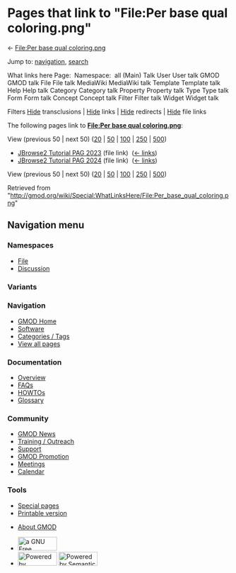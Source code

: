 <div id="mw-page-base" class="noprint">

</div>

<div id="mw-head-base" class="noprint">

</div>

<div id="content" class="mw-body" role="main">

<span id="top"></span>

<div id="mw-js-message" style="display:none;">

</div>



# <span dir="auto">Pages that link to "File:Per base qual coloring.png"</span>

<div id="bodyContent">

<div id="contentSub">

← [File:Per base qual
coloring.png](/wiki/File:Per_base_qual_coloring.png "File:Per base qual coloring.png")

</div>

<div id="jump-to-nav" class="mw-jump">

Jump to: [navigation](#mw-navigation), [search](#p-search)

</div>

<div id="mw-content-text">

What links here Page:  Namespace:  all (Main) Talk User User talk GMOD
GMOD talk File File talk MediaWiki MediaWiki talk Template Template talk
Help Help talk Category Category talk Property Property talk Type Type
talk Form Form talk Concept Concept talk Filter Filter talk Widget
Widget talk

Filters
[Hide](/mediawiki/index.php?title=Special:WhatLinksHere/File:Per_base_qual_coloring.png&hidetrans=1 "Special:WhatLinksHere/File:Per base qual coloring.png")
transclusions \|
[Hide](/mediawiki/index.php?title=Special:WhatLinksHere/File:Per_base_qual_coloring.png&hidelinks=1 "Special:WhatLinksHere/File:Per base qual coloring.png")
links \|
[Hide](/mediawiki/index.php?title=Special:WhatLinksHere/File:Per_base_qual_coloring.png&hideredirs=1 "Special:WhatLinksHere/File:Per base qual coloring.png")
redirects \|
[Hide](/mediawiki/index.php?title=Special:WhatLinksHere/File:Per_base_qual_coloring.png&hideimages=1 "Special:WhatLinksHere/File:Per base qual coloring.png")
file links

The following pages link to **[File:Per base qual
coloring.png](/wiki/File:Per_base_qual_coloring.png "File:Per base qual coloring.png")**:

View (previous 50 \| next 50)
([20](/mediawiki/index.php?title=Special:WhatLinksHere/File:Per_base_qual_coloring.png&limit=20 "Special:WhatLinksHere/File:Per base qual coloring.png")
\|
[50](/mediawiki/index.php?title=Special:WhatLinksHere/File:Per_base_qual_coloring.png&limit=50 "Special:WhatLinksHere/File:Per base qual coloring.png")
\|
[100](/mediawiki/index.php?title=Special:WhatLinksHere/File:Per_base_qual_coloring.png&limit=100 "Special:WhatLinksHere/File:Per base qual coloring.png")
\|
[250](/mediawiki/index.php?title=Special:WhatLinksHere/File:Per_base_qual_coloring.png&limit=250 "Special:WhatLinksHere/File:Per base qual coloring.png")
\|
[500](/mediawiki/index.php?title=Special:WhatLinksHere/File:Per_base_qual_coloring.png&limit=500 "Special:WhatLinksHere/File:Per base qual coloring.png"))

- [JBrowse2 Tutorial PAG
  2023](/wiki/JBrowse2_Tutorial_PAG_2023 "JBrowse2 Tutorial PAG 2023")
  (file link) ‎ <span class="mw-whatlinkshere-tools">([←
  links](/mediawiki/index.php?title=Special:WhatLinksHere&target=JBrowse2+Tutorial+PAG+2023 "Special:WhatLinksHere"))</span>
- [JBrowse2 Tutorial PAG
  2024](/wiki/JBrowse2_Tutorial_PAG_2024 "JBrowse2 Tutorial PAG 2024")
  (file link) ‎ <span class="mw-whatlinkshere-tools">([←
  links](/mediawiki/index.php?title=Special:WhatLinksHere&target=JBrowse2+Tutorial+PAG+2024 "Special:WhatLinksHere"))</span>

View (previous 50 \| next 50)
([20](/mediawiki/index.php?title=Special:WhatLinksHere/File:Per_base_qual_coloring.png&limit=20 "Special:WhatLinksHere/File:Per base qual coloring.png")
\|
[50](/mediawiki/index.php?title=Special:WhatLinksHere/File:Per_base_qual_coloring.png&limit=50 "Special:WhatLinksHere/File:Per base qual coloring.png")
\|
[100](/mediawiki/index.php?title=Special:WhatLinksHere/File:Per_base_qual_coloring.png&limit=100 "Special:WhatLinksHere/File:Per base qual coloring.png")
\|
[250](/mediawiki/index.php?title=Special:WhatLinksHere/File:Per_base_qual_coloring.png&limit=250 "Special:WhatLinksHere/File:Per base qual coloring.png")
\|
[500](/mediawiki/index.php?title=Special:WhatLinksHere/File:Per_base_qual_coloring.png&limit=500 "Special:WhatLinksHere/File:Per base qual coloring.png"))

</div>

<div class="printfooter">

Retrieved from
"<http://gmod.org/wiki/Special:WhatLinksHere/File:Per_base_qual_coloring.png>"

</div>

<div id="catlinks" class="catlinks catlinks-allhidden">

</div>

<div class="visualClear">

</div>

</div>

</div>

<div id="mw-navigation">

## Navigation menu

<div id="mw-head">



<div id="left-navigation">

<div id="p-namespaces" class="vectorTabs" role="navigation"
aria-labelledby="p-namespaces-label">

### Namespaces

- <span id="ca-nstab-image"><a href="/wiki/File:Per_base_qual_coloring.png" accesskey="c"
  title="View the file page [c]">File</a></span>
- <span id="ca-talk"><a
  href="/mediawiki/index.php?title=File_talk:Per_base_qual_coloring.png&amp;action=edit&amp;redlink=1"
  accesskey="t"
  title="Discussion about the content page [t]">Discussion</a></span>

</div>

<div id="p-variants" class="vectorMenu emptyPortlet" role="navigation"
aria-labelledby="p-variants-label">

### 

### Variants[](#)

<div class="menu">

</div>

</div>

</div>

<div id="right-navigation">





</div>



</div>

</div>

</div>

<div id="mw-panel">

<div id="p-logo" role="banner">

<a href="/wiki/Main_Page"
style="background-image: url(http://gmod.org/images/GMOD-cogs.png);"
title="Visit the main page"></a>

</div>

<div id="p-Navigation" class="portal" role="navigation"
aria-labelledby="p-Navigation-label">

### Navigation

<div class="body">

- <span id="n-GMOD-Home">[GMOD Home](/wiki/Main_Page)</span>
- <span id="n-Software">[Software](/wiki/GMOD_Components)</span>
- <span id="n-Categories-.2F-Tags">[Categories /
  Tags](/wiki/Categories)</span>
- <span id="n-View-all-pages">[View all
  pages](/wiki/Special:AllPages)</span>

</div>

</div>

<div id="p-Documentation" class="portal" role="navigation"
aria-labelledby="p-Documentation-label">

### Documentation

<div class="body">

- <span id="n-Overview">[Overview](/wiki/Overview)</span>
- <span id="n-FAQs">[FAQs](/wiki/Category:FAQ)</span>
- <span id="n-HOWTOs">[HOWTOs](/wiki/Category:HOWTO)</span>
- <span id="n-Glossary">[Glossary](/wiki/Glossary)</span>

</div>

</div>

<div id="p-Community" class="portal" role="navigation"
aria-labelledby="p-Community-label">

### Community

<div class="body">

- <span id="n-GMOD-News">[GMOD News](/wiki/GMOD_News)</span>
- <span id="n-Training-.2F-Outreach">[Training /
  Outreach](/wiki/Training_and_Outreach)</span>
- <span id="n-Support">[Support](/wiki/Support)</span>
- <span id="n-GMOD-Promotion">[GMOD
  Promotion](/wiki/GMOD_Promotion)</span>
- <span id="n-Meetings">[Meetings](/wiki/Meetings)</span>
- <span id="n-Calendar">[Calendar](/wiki/Calendar)</span>

</div>

</div>

<div id="p-tb" class="portal" role="navigation"
aria-labelledby="p-tb-label">

### Tools

<div class="body">

- <span id="t-specialpages"><a href="/wiki/Special:SpecialPages" accesskey="q"
  title="A list of all special pages [q]">Special pages</a></span>
- <span id="t-print"><a
  href="/mediawiki/index.php?title=Special:WhatLinksHere/File:Per_base_qual_coloring.png&amp;printable=yes"
  rel="alternate" accesskey="p"
  title="Printable version of this page [p]">Printable version</a></span>

</div>

</div>

</div>

</div>

<div id="footer" role="contentinfo">

- <span id="footer-places-about">[About
  GMOD](/wiki/GMOD:About "GMOD:About")</span>

<!-- -->

- <span id="footer-copyrightico">[<img src="http://www.gnu.org/graphics/gfdl-logo-small.png" width="88"
  height="31" alt="a GNU Free Documentation License" />](http://www.gnu.org/licenses/fdl-1.3.html)</span>
- <span id="footer-poweredbyico">[<img src="/mediawiki/skins/common/images/poweredby_mediawiki_88x31.png"
  width="88" height="31" alt="Powered by MediaWiki" />](//www.mediawiki.org/)
  [<img
  src="/mediawiki/extensions/SemanticMediaWiki/includes/../resources/images/smw_button.png"
  width="88" height="31" alt="Powered by Semantic MediaWiki" />](https://www.semantic-mediawiki.org/wiki/Semantic_MediaWiki)</span>

<div style="clear:both">

</div>

</div>
